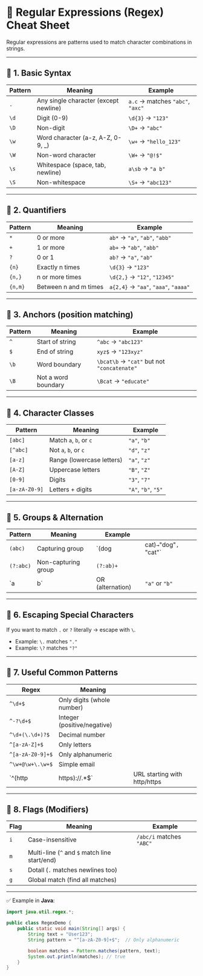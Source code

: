 # 📌 Regular Expressions (Regex) Cheat Sheet

Regular expressions are patterns used to match character combinations in strings.

---

## 🔹 1. Basic Syntax

| Pattern | Meaning                               | Example                          |
| ------- | ------------------------------------- | -------------------------------- |
| `.`     | Any single character (except newline) | `a.c` → matches `"abc"`, `"axc"` |
| `\d`    | Digit (0-9)                           | `\d{3}` → `"123"`                |
| `\D`    | Non-digit                             | `\D+` → `"abc"`                  |
| `\w`    | Word character (a-z, A-Z, 0-9, _)     | `\w+` → `"hello_123"`            |
| `\W`    | Non-word character                    | `\W+` → `"@!$"`                  |
| `\s`    | Whitespace (space, tab, newline)      | `a\sb` → `"a b"`                 |
| `\S`    | Non-whitespace                        | `\S+` → `"abc123"`               |

---

## 🔹 2. Quantifiers

| Pattern | Meaning               | Example                              |
| ------- | --------------------- | ------------------------------------ |
| `*`     | 0 or more             | `ab*` → `"a"`, `"ab"`, `"abb"`       |
| `+`     | 1 or more             | `ab+` → `"ab"`, `"abb"`              |
| `?`     | 0 or 1                | `ab?` → `"a"`, `"ab"`                |
| `{n}`   | Exactly n times       | `\d{3}` → `"123"`                    |
| `{n,}`  | n or more times       | `\d{2,}` → `"12"`, `"12345"`         |
| `{n,m}` | Between n and m times | `a{2,4}` → `"aa"`, `"aaa"`, `"aaaa"` |

---

## 🔹 3. Anchors (position matching)

| Pattern | Meaning             | Example                                     |
| ------- | ------------------- | ------------------------------------------- |
| `^`     | Start of string     | `^abc` → `"abc123"`                         |
| `$`     | End of string       | `xyz$` → `"123xyz"`                         |
| `\b`    | Word boundary       | `\bcat\b` → `"cat"` but not `"concatenate"` |
| `\B`    | Not a word boundary | `\Bcat` → `"educate"`                       |

---

## 🔹 4. Character Classes

| Pattern       | Meaning                   | Example             |
| ------------- | ------------------------- | ------------------- |
| `[abc]`       | Match `a`, `b`, or `c`    | `"a"`, `"b"`        |
| `[^abc]`      | Not `a`, `b`, or `c`      | `"d"`, `"z"`        |
| `[a-z]`       | Range (lowercase letters) | `"a"`, `"z"`        |
| `[A-Z]`       | Uppercase letters         | `"B"`, `"Z"`        |
| `[0-9]`       | Digits                    | `"3"`, `"7"`        |
| `[a-zA-Z0-9]` | Letters + digits          | `"A"`, `"b"`, `"5"` |

---

## 🔹 5. Groups & Alternation

| Pattern   | Meaning             | Example          |                        |
| --------- | ------------------- | ---------------- | ---------------------- |
| `(abc)`   | Capturing group     | `(dog            | cat)`→`"dog"`, `"cat"` |
| `(?:abc)` | Non-capturing group | `(?:ab)+`        |                        |
| `a        | b`                  | OR (alternation) | `"a"` or `"b"`         |

---

## 🔹 6. Escaping Special Characters

If you want to match `.` or `?` literally → escape with `\`.

* Example: `\.` matches `"."`
* Example: `\?` matches `"?"`

---

## 🔹 7. Useful Common Patterns

| Regex            | Meaning                     |                              |
| ---------------- | --------------------------- | ---------------------------- |
| `^\d+$`          | Only digits (whole number)  |                              |
| `^-?\d+$`        | Integer (positive/negative) |                              |
| `^\d+(\.\d+)?$`  | Decimal number              |                              |
| `^[a-zA-Z]+$`    | Only letters                |                              |
| `^[a-zA-Z0-9]+$` | Only alphanumeric           |                              |
| `^\w+@\w+\.\w+$` | Simple email                |                              |
| `^(http          | https)://.*$`               | URL starting with http/https |

---

## 🔹 8. Flags (Modifiers)

| Flag | Meaning                                       | Example                  |
| ---- | --------------------------------------------- | ------------------------ |
| `i`  | Case-insensitive                              | `/abc/i` matches `"ABC"` |
| `m`  | Multi-line (`^` and `$` match line start/end) |                          |
| `s`  | Dotall (`.` matches newlines too)             |                          |
| `g`  | Global match (find all matches)               |                          |

---

✅ Example in **Java**:

```java
import java.util.regex.*;

public class RegexDemo {
    public static void main(String[] args) {
        String text = "User123";
        String pattern = "^[a-zA-Z0-9]+$";  // Only alphanumeric

        boolean matches = Pattern.matches(pattern, text);
        System.out.println(matches); // true
    }
}
```